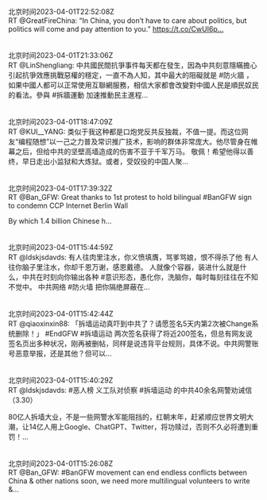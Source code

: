 北京时间2023-04-01T22:52:08Z<br>RT @GreatFireChina: “In China, you don’t have to care about politics, but politics will come and pay attention to you.”
https://t.co/CwUI6p…<br><br><br>北京时间2023-04-01T21:33:06Z<br>RT @LinShengliang: 中共國民間抗爭事件每天都在發生，因為中共刻意隱瞞擔心引起抗爭效應挑戰惡權的穩定，一直不為人知，其中最大的阻礙就是 #防火牆 ，如果中國人都可以正常使用互聯網服務，相信大家都會改變對中國人民是順民奴民的看法。參與 #拆牆運動 加速推動民主進程…<br><br><br>北京时间2023-04-01T18:47:09Z<br>RT @KUI__YANG: 类似于我这种都是口炮党反共反独裁，不值一提。而这位网友“编程随想”以一己之力普及常识推广技术，影响的群体非常庞大。他尽管身在帷幕之后，但给中共的坚壁高墙造成的伤害不亚于千军万马。
敬佩！希望他得以善终，早日走出小监狱和大炼狱。或者，受奴役的中国人聚…<br><br><br>北京时间2023-04-01T17:39:32Z<br>RT @Ban_GFW: Great thanks to 1st protest to hold bilingual #BanGFW sign to condemn CCP Internet Berlin Wall

By which 1.4 billion Chinese h…<br><br><br>北京时间2023-04-01T15:44:59Z<br>RT @ldskjsdavds: 有人往肉里注水，你义愤填膺，骂爹骂娘，恨不得杀了他
有人往你脑子里注水，你却千恩万谢，感恩戴德。
人就像个容器，装进什么就是什么，中共在时刻向你输出各种 #意识形态，愚化你，洗脑你，每时每刻往往在不知不觉中。
中共网络 #防火墙 把你隔绝屏蔽在…<br><br><br>北京时间2023-04-01T15:42:44Z<br>RT @qiaoxinxin88: 「拆墙运动真吓到中共了？请愿签名5天内第2次被Change系统删除！」
#EndGFW #拆墙运动
两次签名获得了将近200签名，但总有网友说签名页出多种状况，刚再被删帖，同样是说违背平台规则，具体不说。中共网警账号恶意举报，还是其他？但可以…<br><br><br>北京时间2023-04-01T15:40:29Z<br>RT @ldskjsdavds: #恶人榜 义工队对侦察 #拆墙运动 的中共40余名网警劝诫信（3.30）

80亿人拆墙大业，不是一些网警水军能阻挡的，红朝末年，赶紧顺应世界文明大潮，让14亿人用上Google、ChatGPT、Twitter，将功赎过，否则不久必将遭到重罚！…<br><br><br>北京时间2023-04-01T15:26:08Z<br>RT @Ban_GFW: #BanGFW movement can end endless conflicts between China &amp; other nations soon, we need more multilingual volunteers to write &amp;…<br><br><br>